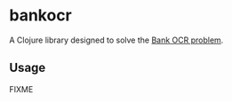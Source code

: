 # bankocr

A Clojure library designed to solve the [Bank OCR problem](http://codingdojo.org/kata/BankOCR/#resources).

## Usage

FIXME
